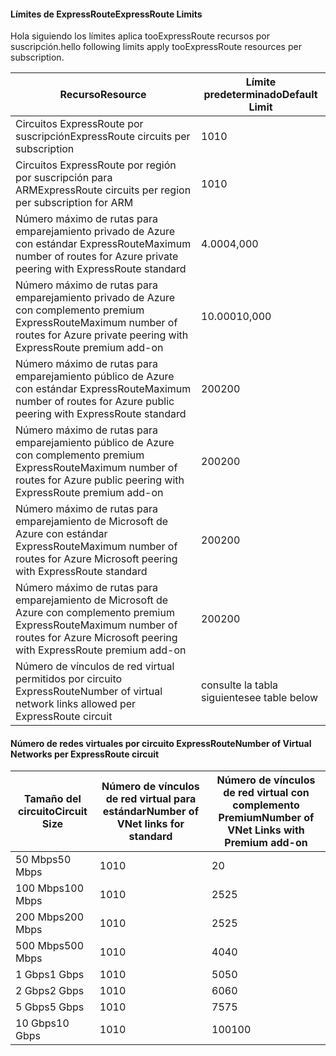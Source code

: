 #### <a name="expressroute-limits"></a><span data-ttu-id="ad425-101">Límites de ExpressRoute</span><span class="sxs-lookup"><span data-stu-id="ad425-101">ExpressRoute Limits</span></span>
<span data-ttu-id="ad425-102">Hola siguiendo los límites aplica tooExpressRoute recursos por suscripción.</span><span class="sxs-lookup"><span data-stu-id="ad425-102">hello following limits apply tooExpressRoute resources per subscription.</span></span>

| <span data-ttu-id="ad425-103">Recurso</span><span class="sxs-lookup"><span data-stu-id="ad425-103">Resource</span></span> | <span data-ttu-id="ad425-104">Límite predeterminado</span><span class="sxs-lookup"><span data-stu-id="ad425-104">Default Limit</span></span> |
| --- | --- |
| <span data-ttu-id="ad425-105">Circuitos ExpressRoute por suscripción</span><span class="sxs-lookup"><span data-stu-id="ad425-105">ExpressRoute circuits per subscription</span></span> |<span data-ttu-id="ad425-106">10</span><span class="sxs-lookup"><span data-stu-id="ad425-106">10</span></span> |
| <span data-ttu-id="ad425-107">Circuitos ExpressRoute por región por suscripción para ARM</span><span class="sxs-lookup"><span data-stu-id="ad425-107">ExpressRoute circuits per region per subscription for ARM</span></span> |<span data-ttu-id="ad425-108">10</span><span class="sxs-lookup"><span data-stu-id="ad425-108">10</span></span> |
| <span data-ttu-id="ad425-109">Número máximo de rutas para emparejamiento privado de Azure con estándar ExpressRoute</span><span class="sxs-lookup"><span data-stu-id="ad425-109">Maximum number of routes for Azure private peering with ExpressRoute standard</span></span> |<span data-ttu-id="ad425-110">4.000</span><span class="sxs-lookup"><span data-stu-id="ad425-110">4,000</span></span> |
| <span data-ttu-id="ad425-111">Número máximo de rutas para emparejamiento privado de Azure con complemento premium ExpressRoute</span><span class="sxs-lookup"><span data-stu-id="ad425-111">Maximum number of routes for Azure private peering with ExpressRoute premium add-on</span></span> |<span data-ttu-id="ad425-112">10.000</span><span class="sxs-lookup"><span data-stu-id="ad425-112">10,000</span></span> |
| <span data-ttu-id="ad425-113">Número máximo de rutas para emparejamiento público de Azure con estándar ExpressRoute</span><span class="sxs-lookup"><span data-stu-id="ad425-113">Maximum number of routes for Azure public peering with ExpressRoute standard</span></span> |<span data-ttu-id="ad425-114">200</span><span class="sxs-lookup"><span data-stu-id="ad425-114">200</span></span> |
| <span data-ttu-id="ad425-115">Número máximo de rutas para emparejamiento público de Azure con complemento premium ExpressRoute</span><span class="sxs-lookup"><span data-stu-id="ad425-115">Maximum number of routes for Azure public peering with ExpressRoute premium add-on</span></span> |<span data-ttu-id="ad425-116">200</span><span class="sxs-lookup"><span data-stu-id="ad425-116">200</span></span> |
| <span data-ttu-id="ad425-117">Número máximo de rutas para emparejamiento de Microsoft de Azure con estándar ExpressRoute</span><span class="sxs-lookup"><span data-stu-id="ad425-117">Maximum number of routes for Azure Microsoft peering with ExpressRoute standard</span></span> |<span data-ttu-id="ad425-118">200</span><span class="sxs-lookup"><span data-stu-id="ad425-118">200</span></span> |
| <span data-ttu-id="ad425-119">Número máximo de rutas para emparejamiento de Microsoft de Azure con complemento premium ExpressRoute</span><span class="sxs-lookup"><span data-stu-id="ad425-119">Maximum number of routes for Azure Microsoft peering with ExpressRoute premium add-on</span></span> |<span data-ttu-id="ad425-120">200</span><span class="sxs-lookup"><span data-stu-id="ad425-120">200</span></span> |
| <span data-ttu-id="ad425-121">Número de vínculos de red virtual permitidos por circuito ExpressRoute</span><span class="sxs-lookup"><span data-stu-id="ad425-121">Number of virtual network links allowed per ExpressRoute circuit</span></span> |<span data-ttu-id="ad425-122">consulte la tabla siguiente</span><span class="sxs-lookup"><span data-stu-id="ad425-122">see table below</span></span> |

#### <a name="number-of-virtual-networks-per-expressroute-circuit"></a><span data-ttu-id="ad425-123">Número de redes virtuales por circuito ExpressRoute</span><span class="sxs-lookup"><span data-stu-id="ad425-123">Number of Virtual Networks per ExpressRoute circuit</span></span>
| <span data-ttu-id="ad425-124">**Tamaño del circuito**</span><span class="sxs-lookup"><span data-stu-id="ad425-124">**Circuit Size**</span></span> | <span data-ttu-id="ad425-125">**Número de vínculos de red virtual para estándar**</span><span class="sxs-lookup"><span data-stu-id="ad425-125">**Number of VNet links for standard**</span></span> | <span data-ttu-id="ad425-126">**Número de vínculos de red virtual con complemento Premium**</span><span class="sxs-lookup"><span data-stu-id="ad425-126">**Number of VNet Links with Premium add-on**</span></span> |
| --- | --- | --- |
| <span data-ttu-id="ad425-127">50 Mbps</span><span class="sxs-lookup"><span data-stu-id="ad425-127">50 Mbps</span></span> |<span data-ttu-id="ad425-128">10</span><span class="sxs-lookup"><span data-stu-id="ad425-128">10</span></span> |<span data-ttu-id="ad425-129">20 |</span><span class="sxs-lookup"><span data-stu-id="ad425-129">20</span></span> |
| <span data-ttu-id="ad425-130">100 Mbps</span><span class="sxs-lookup"><span data-stu-id="ad425-130">100 Mbps</span></span> |<span data-ttu-id="ad425-131">10</span><span class="sxs-lookup"><span data-stu-id="ad425-131">10</span></span> |<span data-ttu-id="ad425-132">25</span><span class="sxs-lookup"><span data-stu-id="ad425-132">25</span></span> |
| <span data-ttu-id="ad425-133">200 Mbps</span><span class="sxs-lookup"><span data-stu-id="ad425-133">200 Mbps</span></span> |<span data-ttu-id="ad425-134">10</span><span class="sxs-lookup"><span data-stu-id="ad425-134">10</span></span> |<span data-ttu-id="ad425-135">25</span><span class="sxs-lookup"><span data-stu-id="ad425-135">25</span></span> |
| <span data-ttu-id="ad425-136">500 Mbps</span><span class="sxs-lookup"><span data-stu-id="ad425-136">500 Mbps</span></span> |<span data-ttu-id="ad425-137">10</span><span class="sxs-lookup"><span data-stu-id="ad425-137">10</span></span> |<span data-ttu-id="ad425-138">40</span><span class="sxs-lookup"><span data-stu-id="ad425-138">40</span></span> |
| <span data-ttu-id="ad425-139">1 Gbps</span><span class="sxs-lookup"><span data-stu-id="ad425-139">1 Gbps</span></span> |<span data-ttu-id="ad425-140">10</span><span class="sxs-lookup"><span data-stu-id="ad425-140">10</span></span> |<span data-ttu-id="ad425-141">50</span><span class="sxs-lookup"><span data-stu-id="ad425-141">50</span></span> |
| <span data-ttu-id="ad425-142">2 Gbps</span><span class="sxs-lookup"><span data-stu-id="ad425-142">2 Gbps</span></span> |<span data-ttu-id="ad425-143">10</span><span class="sxs-lookup"><span data-stu-id="ad425-143">10</span></span> |<span data-ttu-id="ad425-144">60</span><span class="sxs-lookup"><span data-stu-id="ad425-144">60</span></span> |
| <span data-ttu-id="ad425-145">5 Gbps</span><span class="sxs-lookup"><span data-stu-id="ad425-145">5 Gbps</span></span> |<span data-ttu-id="ad425-146">10</span><span class="sxs-lookup"><span data-stu-id="ad425-146">10</span></span> |<span data-ttu-id="ad425-147">75</span><span class="sxs-lookup"><span data-stu-id="ad425-147">75</span></span> |
| <span data-ttu-id="ad425-148">10 Gbps</span><span class="sxs-lookup"><span data-stu-id="ad425-148">10 Gbps</span></span> |<span data-ttu-id="ad425-149">10</span><span class="sxs-lookup"><span data-stu-id="ad425-149">10</span></span> |<span data-ttu-id="ad425-150">100</span><span class="sxs-lookup"><span data-stu-id="ad425-150">100</span></span> |

